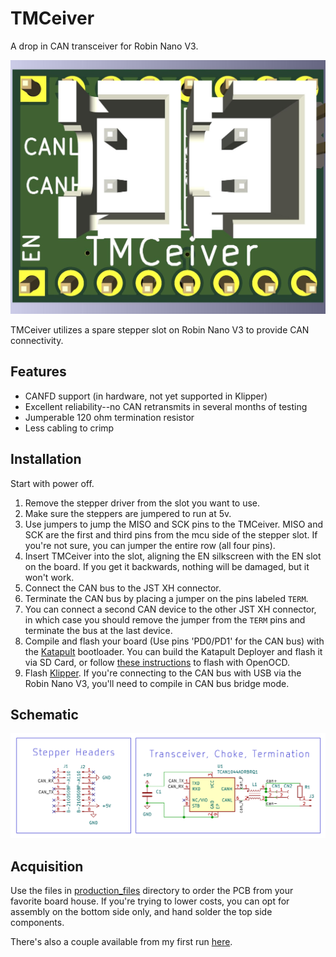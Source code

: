 # TMCeiver

A drop in CAN transceiver for Robin Nano V3. 

![TMCeiver](images/z+.jpg)

TMCeiver utilizes a spare stepper slot on Robin Nano V3 to provide CAN connectivity. 

## Features

- CANFD support (in hardware, not yet supported in Klipper)
- Excellent reliability--no CAN retransmits in several months of testing
- Jumperable 120 ohm termination resistor
- Less cabling to crimp

## Installation

Start with power off.

1. Remove the stepper driver from the slot you want to use.
2. Make sure the steppers are jumpered to run at 5v.
3. Use jumpers to jump the MISO and SCK pins to the TMCeiver. MISO and SCK are the first and third pins from the mcu side of the stepper slot. If you're not sure, you can jumper the entire row (all four pins). 
4. Insert TMCeiver into the slot, aligning the EN silkscreen with the EN slot on the board. If you get it backwards, nothing will be damaged, but it won't work.
5. Connect the CAN bus to the JST XH connector. 
6. Terminate the CAN bus by placing a jumper on the pins labeled `TERM`.
7. You can connect a second CAN device to the other JST XH connector, in which case you should remove the jumper from the `TERM` pins and terminate the bus at the last device.
8. Compile and flash your board (Use pins 'PD0/PD1' for the CAN bus) with the [Katapult](https://github.com/arksine/katapult) bootloader. You can build the Katapult Deployer and flash it via SD Card, or follow [these instructions](https://github.com/willpuckett/config/blob/main/reference/MKS/Robin_Nano_V3.1.md#flashing-katapult) to flash with OpenOCD.
9. Flash [Klipper](https://github.com/klipper3d/klipper). If you're connecting to the CAN bus with USB via the Robin Nano V3, you'll need to compile in CAN bus bridge mode. 

## Schematic

![Schematic](images/schematic.svg)

## Acquisition

Use the files in [production_files](jlcpcb/production_files/) directory to order the PCB from your favorite board house. If you're trying to lower costs, you can opt for assembly on the bottom side only, and hand solder the top side components.

There's also a couple available from my first run [here](https://octule.etsy.com).